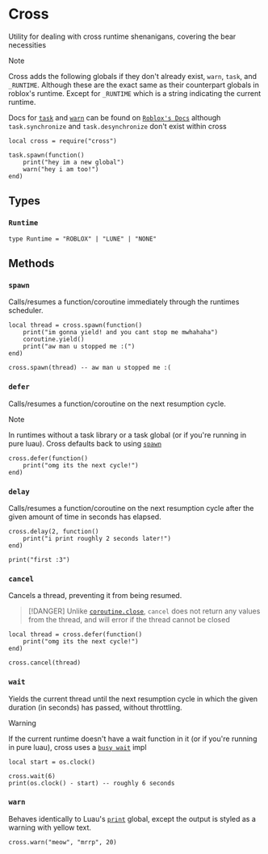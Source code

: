 # Cross

Utility for dealing with cross runtime shenanigans, covering the bear necessities

> [!NOTE]
> Cross adds the following globals if they don't already exist,
> `warn`, `task`, and `_RUNTIME`. Although these are the exact same as their counterpart globals in roblox's runtime.
> Except for `_RUNTIME` which is a string indicating the current runtime.
>
> Docs for [`task`](https://create.roblox.com/docs/reference/engine/libraries/task#warn) and [`warn`](ttps://create.roblox.com/docs/reference/engine/globals/RobloxGlobals) can be found on [`Roblox's Docs`](https://create.roblox.com/docs/reference/engine) although `task.synchronize` and `task.desynchronize` don't exist within cross

```luau
local cross = require("cross")

task.spawn(function()
	print("hey im a new global")
	warn("hey i am too!")
end)
```

## Types

### `Runtime`

```luau
type Runtime = "ROBLOX" | "LUNE" | "NONE"
```

## Methods

### `spawn`

Calls/resumes a function/coroutine immediately through the runtimes scheduler.

```luau
local thread = cross.spawn(function()
	print("im gonna yield! and you cant stop me mwhahaha")
	coroutine.yield()
	print("aw man u stopped me :(")
end)

cross.spawn(thread) -- aw man u stopped me :(
```

### `defer`

Calls/resumes a function/coroutine on the next resumption cycle.

> [!NOTE]
> In runtimes without a task library or a task global (or if you're running in pure luau). Cross defaults back to using [`spawn`](#spawn)


```luau
cross.defer(function()
	print("omg its the next cycle!")
end)
```

### `delay`

Calls/resumes a function/coroutine on the next resumption cycle after the given amount of time in seconds has elapsed.

```luau
cross.delay(2, function()
	print("i print roughly 2 seconds later!")
end)

print("first :3")
```

### `cancel`

Cancels a thread, preventing it from being resumed.

> [!DANGER]
> Unlike [`coroutine.close`](https://luau-lang.org/library#coroutine-library:~:text=function%20coroutine.close(co%3A%20thread)%3A%20(boolean%2C%20any%3F)), `cancel` does not return any values from the thread, and will error if the thread cannot be closed


```luau
local thread = cross.defer(function()
	print("omg its the next cycle!")
end)

cross.cancel(thread)
```

### `wait`

Yields the current thread until the next resumption cycle in which the given duration (in seconds) has passed, without throttling.

> [!WARNING]
> If the current runtime doesn't have a wait function in it (or if you're running in pure luau), cross uses a [`busy wait`](https://github.com/kalrnlo/rbxlibs/blob/main/libs/cross/wait.luau) impl

```luau
local start = os.clock()

cross.wait(6)
print(os.clock() - start) -- roughly 6 seconds
```


### `warn`

Behaves identically to Luau's [`print`](https://luau-lang.org/library#global-functions:~:text=function%20print(args%3A%20...any)) global, except the output is styled as a warning with yellow text.

```luau
cross.warn("meow", "mrrp", 20)
```
